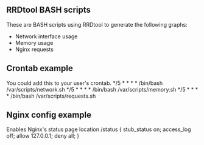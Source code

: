 ## RRDtool BASH scripts
These are BASH scripts using RRDtool to generate the following graphs:
* Network interface usage
* Memory usage
* Nginx requests

## Crontab example
You could add this to your user's crontab.
 */5 * * * * /bin/bash /var/scripts/network.sh
 */5 * * * * /bin/bash /var/scripts/memory.sh
 */5 * * * * /bin/bash /var/scripts/requests.sh

## Nginx config example
Enables Nginx's status page
 location /status {
   stub_status on;
   access_log off;
   allow 127.0.0.1;
   deny all;
 }
